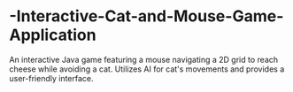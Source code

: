 # -Interactive-Cat-and-Mouse-Game-Application
An interactive Java game featuring a mouse navigating a 2D grid to reach cheese while avoiding a cat. Utilizes AI for cat's movements and provides a user-friendly interface.
